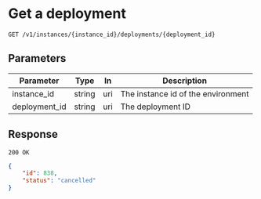 # Get a deployment

```http
GET /v1/instances/{instance_id}/deployments/{deployment_id}
```

## Parameters

Parameter     |  Type  | In    | Description
------------- | -------|------ |------------------
instance_id   | string | uri   | The instance id of the environment
deployment_id | string | uri   | The deployment ID

## Response

`200 OK`

```json
{
    "id": 838,
    "status": "cancelled"
}
```
